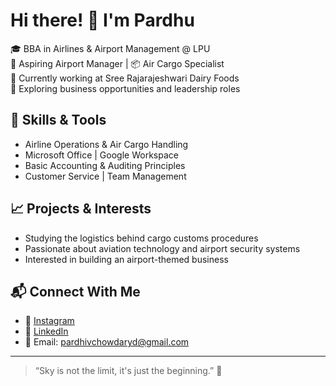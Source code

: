 # Hi there! 👋 I'm Pardhu

🎓 BBA in Airlines & Airport Management @ LPU  
🛫 Aspiring Airport Manager | 📦 Air Cargo Specialist  
📍 Currently working at Sree Rajarajeshwari Dairy Foods  
💼 Exploring business opportunities and leadership roles

## 🚀 Skills & Tools
- Airline Operations & Air Cargo Handling  
- Microsoft Office | Google Workspace  
- Basic Accounting & Auditing Principles  
- Customer Service | Team Management

## 📈 Projects & Interests
- Studying the logistics behind cargo customs procedures  
- Passionate about aviation technology and airport security systems  
- Interested in building an airport-themed business

## 📬 Connect With Me
- 📸 [Instagram](https://instagram.com/pardhuchowdaryd)
- 💼 [LinkedIn](https://linkedin.com/in/pardhivchowdary)
- 📨 Email: pardhivchowdaryd@gmail.com

---

> “Sky is not the limit, it's just the beginning.” 🚀
